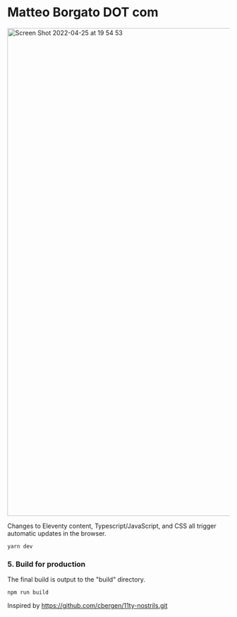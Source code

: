 # Matteo Borgato DOT com


<img width="1103" alt="Screen Shot 2022-04-25 at 19 54 53" src="https://user-images.githubusercontent.com/1117347/165187714-1d501a77-ab91-4822-a80f-97ce2f48eb48.png">


Changes to Eleventy content, Typescript/JavaScript, and CSS all trigger automatic updates in the browser.

```
yarn dev
```

### 5. Build for production

The final build is output to the "build" directory.

```
npm run build
```

Inspired by https://github.com/cbergen/11ty-nostrils.git

